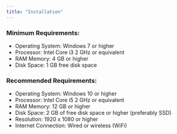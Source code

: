 ```yaml
---
title: "Installation"
---
```


<p style="text-align: justify;">

### Minimum Requirements:

- Operating System: Windows 7 or higher
- Processor:        Intel Core i3 2 GHz or equivalent
- RAM Memory:       4 GB or higher
- Disk Space:       1 GB free disk space

### Recommended Requirements:

- Operating System: Windows 10 or higher
- Processor:        Intel Core i5 2 GHz or equivalent
- RAM Memory:       12 GB or higher
- Disk Space:       2 GB of free disk space or higher (preferably SSD)
- Resolution:       1920 x 1080 or higher
- Internet Connection: Wired or wireless (WiFi)

</p>